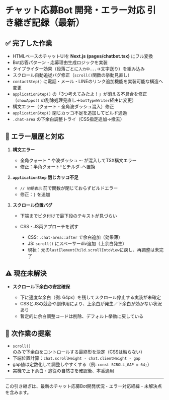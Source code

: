 # チャット応募Bot 開発・エラー対応 引き継ぎ記録（最新）

## ✅ 完了した作業

* HTMLベースのチャットUIを **Next.js (pages/chatbot.tsx)** にフル変換
* Bot応答パターン・応募理由生成ロジックを実装
* タイプライター効果（段落ごとに`入力中...`→文字送り）を組み込み
* スクロール自動追従バグ修正（`scroll()`関数の挙動見直し）
* `contactStep()` に電話・メール・LINEのリンク追加機能を実装可能な構造へ変更
* `applicationStep()` の「3つ考えてみたよ！」が消える不具合を修正（`showApps()` の削除処理見直し＋`botTypeWriter`経由に変更）
* 構文エラー（クォート・全角波ダッシュ混入）修正
* `applicationStep()` 閉じカッコ不足を追加してビルド通過
* `.chat-area` の下余白調整トライ（CSS指定追加→撤去）

## 🔀 エラー履歴と対応

1. **構文エラー**

   * 全角クォート `”` や波ダッシュ `〜` が混入してTSX構文エラー
   * 修正：半角クォート`"`とチルダ`~`へ置換

2. **`applicationStep` 閉じカッコ不足**

   * `// 初期表示` 前で関数が閉じておらずビルドエラー
   * 修正：`}` を追加

3. **スクロール位置バグ**

   * 下端までピタ付けで最下段のテキストが見づらい
   * CSS・JS両アプローチを試す

     * CSS: `.chat-area::after` で余白追加（効果薄）
     * JS: `scroll()` にスペーサーdiv追加（上余白発生）
     * 現状：元の`lastElementChild.scrollIntoView`に戻し、再調整は未完了

## ⚠️ 現在未解決

* **スクロール下余白の安定確保**

  * 下に適度な余白（例: 64px）を残してスクロール停止する実装が未確定
  * CSSとJSの競合や副作用により、上余白が発生／下余白が効かない状況あり
  * 暫定的に余白調整コードは削除、デフォルト挙動に戻している

## 🔗 次作業の提案

* `scroll()` のみで下余白をコントロールする最終形を決定（CSSは触らない）
* 下端位置計算：`chat.scrollHeight - chat.clientHeight - gap`
* gap値は定数化して調整しやすくする（例: `const SCROLL_GAP = 64;`）
* 実機で上下余白・追従の自然さを確認後、本番適用

---

この引き継ぎは、最新のチャット応募Bot開発状況・エラー対応経緯・未解決点を含みます。
